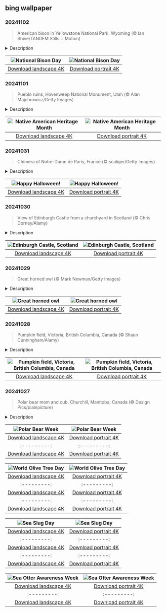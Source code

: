 ## bing wallpaper

### 20241102

> American bison in Yellowstone National Park, Wyoming (© Ian Shive/TANDEM Stills + Motion)

<details>
<summary>Description</summary>

> Once upon a time, in the boundless grasslands of North America, there roamed creatures of great strength and majesty—the American bison. These animals were a key part of life for many Native American tribes, providing food, clothing, and tools. Their population dwindled perilously low in the late 1800s, falling from as many as 60 million to fewer than 1,000 due to excessive hunting and disease. Enter a group of conservationists, ranchers, and Native Americans who stepped in to save the species. Now, over 500,000 bison roam again, many in protected areas like Yellowstone National Park, featured in today's image. Today, on National Bison Day, observed every first Saturday in November, we honor these noble creatures—a testament to the American spirit and the monumental conservation efforts to save them.
> 
> It's no wonder the bison was officially named the national mammal in 2016. From the buffalo nickel to state flags, they are a deeply embedded symbol in American culture. Bison are North America's largest mammals, and they have been introduced as far away as Russia. While the bison has made a heroic recovery, the story isn't over. These animals still face challenges, including habitat loss and hunting.
> 
> 

</details>

| ![National Bison Day](https://cn.bing.com/th?id=OHR.BisonYellowstone_EN-US4259322652_UHD.jpg&pid=hp&w=400&h=224&rs=1&c=4) | ![National Bison Day](https://cn.bing.com/th?id=OHR.BisonYellowstone_EN-US4259322652_1080x1920.jpg&pid=hp&w=155&h=315&rs=1&c=4) |
|:---------:|:---------:|
| [Download landscape 4K](https://cn.bing.com/th?id=OHR.BisonYellowstone_EN-US4259322652_UHD.jpg) | [Download portrait 4K](https://cn.bing.com/th?id=OHR.BisonYellowstone_EN-US4259322652_1080x1920.jpg) |

### 20241101

> Pueblo ruins, Hovenweep National Monument, Utah (© Alan Majchrowicz/Getty Images)

<details>
<summary>Description</summary>

> Today marks the start of Native American Heritage Month. Throughout November, we honor the history, traditions, stories, and languages of Native Peoples. The Indigenous Peoples of North America have played a significant role in shaping our country, including the food we eat and the medicines that heal us. In addition to being a celebration, this month is also a time to reflect on the issues that Native Peoples face, including civil and voting rights, land access, and education.
> 
> An important part of Native American heritage is the legacy that Indigenous Peoples have left on the landscape. One such place is Hovenweep National Monument on the Utah-Colorado border. Ancestral Pueblo people built the structures seen in today's image between 1200 and 1300 CE. All across Hovenweep are dwellings and circular and square towers. Although the purpose of these towers remains uncertain, they could have been used for defense, observing the stars, storing grain, or a combination of all of these. Here, the enduring legacy of America's Indigenous Peoples can still be felt.
> 
> 

</details>

| ![Native American Heritage Month](https://cn.bing.com/th?id=OHR.HovenweepRuins_EN-US3883549583_UHD.jpg&pid=hp&w=400&h=224&rs=1&c=4) | ![Native American Heritage Month](https://cn.bing.com/th?id=OHR.HovenweepRuins_EN-US3883549583_1080x1920.jpg&pid=hp&w=155&h=315&rs=1&c=4) |
|:---------:|:---------:|
| [Download landscape 4K](https://cn.bing.com/th?id=OHR.HovenweepRuins_EN-US3883549583_UHD.jpg) | [Download portrait 4K](https://cn.bing.com/th?id=OHR.HovenweepRuins_EN-US3883549583_1080x1920.jpg) |

### 20241031

> Chimera of Notre-Dame de Paris, France (© scaliger/Getty Images)

<details>
<summary>Description</summary>

> Do you sometimes get spooked? If you do, that means you have a healthy sense of fun and fear. And what better day of the year than Halloween to indulge in all things scary? The holiday we know today traces its roots to ancient traditions, including the Celts' Samhain, the Romans' Feralia, and medieval Christian observances. Today, costumed people mingle in the streets, not unlike their ancestors who donned animal skins to divine the future or celebrate saints and martyrs.
> 
> Amid modern festivities like trick-or-treating, pumpkin carving, and parties, you might spot a few spooky decorations that look like the one pictured here—a chimera of Notre-Dame Cathedral in Paris. Perched high above the city, this mythical creature is often mistaken for a gargoyle, but unlike its waterspout cousins, the chimera is purely decorative. So today, let's remember the shadows and stories that dance around the edges of our brightly lit celebrations. Happy Halloween!
> 
> 

</details>

| ![Happy Halloween!](https://cn.bing.com/th?id=OHR.GargoyleParis_EN-US4049828558_UHD.jpg&pid=hp&w=400&h=224&rs=1&c=4) | ![Happy Halloween!](https://cn.bing.com/th?id=OHR.GargoyleParis_EN-US4049828558_1080x1920.jpg&pid=hp&w=155&h=315&rs=1&c=4) |
|:---------:|:---------:|
| [Download landscape 4K](https://cn.bing.com/th?id=OHR.GargoyleParis_EN-US4049828558_UHD.jpg) | [Download portrait 4K](https://cn.bing.com/th?id=OHR.GargoyleParis_EN-US4049828558_1080x1920.jpg) |

### 20241030

> View of Edinburgh Castle from a churchyard in Scotland (© Chris Dorney/Alamy)

<details>
<summary>Description</summary>

> If you're looking for a Halloween destination that combines history with a hefty dose of hauntings, Edinburgh Castle is the place to be. Positioned high on an extinct volcano, the castle's royal connections go back nearly 1,000 years, and its walls have witnessed wars, royal births, executions, and other dramas. But what really sets it apart, is its reputation as one of Scotland's most haunted spots.
> 
> Legend has it that the Grey Lady, Janet Douglas, roams the castle's corridors. Also known as Lady Glamis, a noblewoman accused of witchcraft by King James V, she is believed to still lament her fiery execution in 1537. Others say the Grey Lady might be the ghost of Marie de Guise—mother of Mary, Queen of Scots—mourning her lost power amid the turmoil of religious reform. Then there's the Dung Man, a prisoner who attempted to escape in a wheelbarrow full of excrement. He died from the fall when the cart was emptied from the castle wall. The lost piper, who vanished into underground tunnels, continues to play a haunting melody beneath the city. And in 2001, the shadowy figure of a man in a leather apron emerged during a paranormal research project, leaving volunteers with a chilling memory. Spooked yet?
> 
> 

</details>

| ![Edinburgh Castle, Scotland](https://cn.bing.com/th?id=OHR.HauntedEdinburgh_EN-US3906244993_UHD.jpg&pid=hp&w=400&h=224&rs=1&c=4) | ![Edinburgh Castle, Scotland](https://cn.bing.com/th?id=OHR.HauntedEdinburgh_EN-US3906244993_1080x1920.jpg&pid=hp&w=155&h=315&rs=1&c=4) |
|:---------:|:---------:|
| [Download landscape 4K](https://cn.bing.com/th?id=OHR.HauntedEdinburgh_EN-US3906244993_UHD.jpg) | [Download portrait 4K](https://cn.bing.com/th?id=OHR.HauntedEdinburgh_EN-US3906244993_1080x1920.jpg) |

### 20241029

> Great horned owl (© Mark Newman/Getty Images)

<details>
<summary>Description</summary>

> The Halloween season is upon us, so let's meet one of the holiday's icons: the great horned owl. With its keen vision, eerie vocalizations, and silent flight, this owl has historically been revered and feared. In folklore and mythology, owls were considered symbols of wisdom and omens of death. On Samhain, the Celtic precursor to Halloween, the owl was believed to be the kin of roaming spirits.
> 
> The owl in today's image is far more than a character in ghostly tales. Often called the 'tiger of the air,' the great horned owl, named for its signature feathers that look like horns, is one of the most fearsome and adaptable predators in the ornithological world. Primarily active at night, the owl has large, powerful talons that exert around 300 pounds of pressure, which it uses to grab prey like small rodents and skunks. It has incredible night vision, but its eyes are fixed, so it must turn its head a whopping 270 degrees to see everything. So, whether you hear it hooting from treetops or see it flying in the night, this owl proves that not all scary apparitions are supernatural.
> 
> 

</details>

| ![Great horned owl](https://cn.bing.com/th?id=OHR.GreatOwl_EN-US3778222109_UHD.jpg&pid=hp&w=400&h=224&rs=1&c=4) | ![Great horned owl](https://cn.bing.com/th?id=OHR.GreatOwl_EN-US3778222109_1080x1920.jpg&pid=hp&w=155&h=315&rs=1&c=4) |
|:---------:|:---------:|
| [Download landscape 4K](https://cn.bing.com/th?id=OHR.GreatOwl_EN-US3778222109_UHD.jpg) | [Download portrait 4K](https://cn.bing.com/th?id=OHR.GreatOwl_EN-US3778222109_1080x1920.jpg) |

### 20241028

> Pumpkin field, Victoria, British Columbia, Canada (© Shaun Cunningham/Alamy)

<details>
<summary>Description</summary>

> As fall covers the landscape with amber hues and the chill of Halloween approaches, it's time to start carving some spooky jack-o'-lanterns. Originally from Ireland and Scotland, this craft was brought to America by immigrants who initially made lanterns from turnips and potatoes but later found pumpkins more plentiful and easier to carve. Once hollowed out and lit with candles, the gourds were transformed into flickering defenses against evil spirits.
> 
> Today's image shows a pumpkin field in Victoria, British Columbia in Canada, full of blank canvases awaiting their ghoulish and whimsical creations. As people gather to scoop, carve, and light their pumpkins, they take part in a shared ritual passed down through generations. As well as gracing porches to welcome trick-or-treaters, pumpkins fill pies and spice up lattes, adding a tasty element to the season that many anticipate all year long. Once merely a fruit, the pumpkin now enjoys a revered place in Halloween celebrations.
> 
> 

</details>

| ![Pumpkin field, Victoria, British Columbia, Canada](https://cn.bing.com/th?id=OHR.PumpkinMist_EN-US3686565863_UHD.jpg&pid=hp&w=400&h=224&rs=1&c=4) | ![Pumpkin field, Victoria, British Columbia, Canada](https://cn.bing.com/th?id=OHR.PumpkinMist_EN-US3686565863_1080x1920.jpg&pid=hp&w=155&h=315&rs=1&c=4) |
|:---------:|:---------:|
| [Download landscape 4K](https://cn.bing.com/th?id=OHR.PumpkinMist_EN-US3686565863_UHD.jpg) | [Download portrait 4K](https://cn.bing.com/th?id=OHR.PumpkinMist_EN-US3686565863_1080x1920.jpg) |

### 20241027

> Polar bear mom and cub, Churchill, Manitoba, Canada (© Design Pics/plainpicture)

<details>
<summary>Description</summary>

> Polar Bear Week champions the Arctic's majestic predator, one of nature's greatest hunters. Established by Polar Bears International, it highlights the challenges they face due to climate change, particularly the rapid loss of Arctic Sea ice. At this time of year, polar bears gather in Churchill, Canada—known as the 'polar bear capital of the world.' Here, bears wait for Hudson Bay to freeze so they can start hunting for seals, their primary food source.
> 
> Despite their huge size, these marine mammals are remarkably good swimmers, often covering more than 90 miles at a time. With their thick fur and a generous layer of fat, polar bears perfectly adapt to cold environments. Yet, they now navigate a fragile line between survival and decline. As the ice melts, their hunting grounds disappear. Polar Bear Week aims to make sure these noble giants of the North have a secure future.
> 
> 

</details>

| ![Polar Bear Week](https://cn.bing.com/th?id=OHR.PolarBearHug_EN-US3461212514_UHD.jpg&pid=hp&w=400&h=224&rs=1&c=4) | ![Polar Bear Week](https://cn.bing.com/th?id=OHR.PolarBearHug_EN-US3461212514_1080x1920.jpg&pid=hp&w=155&h=315&rs=1&c=4) |
|:---------:|:---------:|
| [Download landscape 4K](https://cn.bing.com/th?id=OHR.PolarBearHug_EN-US3461212514_UHD.jpg) | [Download portrait 4K](https://cn.bing.com/th?id=OHR.PolarBearHug_EN-US3461212514_1080x1920.jpg) |.jpg&pid=hp&w=400&h=224&rs=1&c=4) | ![祖卡里宫，罗马](https://cn.bing.com/th?id=OHR.MonsterDoor_ZH-CN6613337019_1080x1920.jpg&pid=hp&w=155&h=315&rs=1&c=4) |
|:---------:|:---------:|
| [Download landscape 4K](https://cn.bing.com/th?id=OHR.MonsterDoor_ZH-CN6613337019_UHD.jpg) | [Download portrait 4K](https://cn.bing.com/th?id=OHR.MonsterDoor_ZH-CN6613337019_1080x1920.jpg) |ve for millennia, their trunks growing thick and gnarled, and their branches bearing fruit century after century. As civilizations rise and fall around them, these hardy trees remain resilient and steadfast.
> 
> 

</details>

| ![World Olive Tree Day](https://cn.bing.com/th?id=OHR.OliveTreeDay_EN-US9460125670_UHD.jpg&pid=hp&w=400&h=224&rs=1&c=4) | ![World Olive Tree Day](https://cn.bing.com/th?id=OHR.OliveTreeDay_EN-US9460125670_1080x1920.jpg&pid=hp&w=155&h=315&rs=1&c=4) |
|:---------:|:---------:|
| [Download landscape 4K](https://cn.bing.com/th?id=OHR.OliveTreeDay_EN-US9460125670_UHD.jpg) | [Download portrait 4K](https://cn.bing.com/th?id=OHR.OliveTreeDay_EN-US9460125670_1080x1920.jpg) |pid=hp&w=155&h=315&rs=1&c=4) |
|:---------:|:---------:|
| [Download landscape 4K](https://cn.bing.com/th?id=OHR.MonksMound_EN-US9323884241_UHD.jpg) | [Download portrait 4K](https://cn.bing.com/th?id=OHR.MonksMound_EN-US9323884241_1080x1920.jpg) |](https://cn.bing.com/th?id=OHR.Calacas_EN-US6430903741_UHD.jpg) | [Download portrait 4K](https://cn.bing.com/th?id=OHR.Calacas_EN-US6430903741_1080x1920.jpg) |.com/th?id=OHR.SealRiver_EN-US6267835630_1080x1920.jpg&pid=hp&w=155&h=315&rs=1&c=4) |
|:---------:|:---------:|
| [Download landscape 4K](https://cn.bing.com/th?id=OHR.SealRiver_EN-US6267835630_UHD.jpg) | [Download portrait 4K](https://cn.bing.com/th?id=OHR.SealRiver_EN-US6267835630_1080x1920.jpg) |e a more fitting name. Someone call Terry.
> 
> 

</details>

| ![Sea Slug Day](https://cn.bing.com/th?id=OHR.SeaAngel_EN-US5531672696_UHD.jpg&pid=hp&w=400&h=224&rs=1&c=4) | ![Sea Slug Day](https://cn.bing.com/th?id=OHR.SeaAngel_EN-US5531672696_1080x1920.jpg&pid=hp&w=155&h=315&rs=1&c=4) |
|:---------:|:---------:|
| [Download landscape 4K](https://cn.bing.com/th?id=OHR.SeaAngel_EN-US5531672696_UHD.jpg) | [Download portrait 4K](https://cn.bing.com/th?id=OHR.SeaAngel_EN-US5531672696_1080x1920.jpg) |OHR.DarkSkyAcadia_EN-US6966527964_1080x1920.jpg) |.bing.com/th?id=OHR.GoldenJellyfish_EN-US6743816471_1080x1920.jpg&pid=hp&w=155&h=315&rs=1&c=4) |
|:---------:|:---------:|
| [Download landscape 4K](https://cn.bing.com/th?id=OHR.GoldenJellyfish_EN-US6743816471_UHD.jpg) | [Download portrait 4K](https://cn.bing.com/th?id=OHR.GoldenJellyfish_EN-US6743816471_1080x1920.jpg) |ng.com/th?id=OHR.LastDollarRoad_EN-US7923638318_UHD.jpg&pid=hp&w=400&h=224&rs=1&c=4) | ![First day of autumn](https://cn.bing.com/th?id=OHR.LastDollarRoad_EN-US7923638318_1080x1920.jpg&pid=hp&w=155&h=315&rs=1&c=4) |
|:---------:|:---------:|
| [Download landscape 4K](https://cn.bing.com/th?id=OHR.LastDollarRoad_EN-US7923638318_UHD.jpg) | [Download portrait 4K](https://cn.bing.com/th?id=OHR.LastDollarRoad_EN-US7923638318_1080x1920.jpg) |ppers who hunted otters to near extinction before they were protected by law. Although sea otter populations have rebounded, they are still considered endangered. Otters live along the Pacific Coast of North America, from California up to Alaska. Although they can walk on land, they almost never find the need or desire to, even when it's nap time. When they're ready for a snooze, they'll raft up, wrap themselves in a strand of kelp to keep them from drifting away, and recline on the world's biggest waterbed.

</details>

| ![Sea Otter Awareness Week](https://cn.bing.com/th?id=OHR.SitkaOtters_EN-US7714053956_UHD.jpg&pid=hp&w=400&h=224&rs=1&c=4) | ![Sea Otter Awareness Week](https://cn.bing.com/th?id=OHR.SitkaOtters_EN-US7714053956_1080x1920.jpg&pid=hp&w=155&h=315&rs=1&c=4) |
|:---------:|:---------:|
| [Download landscape 4K](https://cn.bing.com/th?id=OHR.SitkaOtters_EN-US7714053956_UHD.jpg) | [Download portrait 4K](https://cn.bing.com/th?id=OHR.SitkaOtters_EN-US7714053956_1080x1920.jpg) |oo_EN-US7569665443_UHD.jpg&pid=hp&w=400&h=224&rs=1&c=4) | ![World Bamboo Day](https://cn.bing.com/th?id=OHR.ArashiyamaBamboo_EN-US7569665443_1080x1920.jpg&pid=hp&w=155&h=315&rs=1&c=4) |
|:---------:|:---------:|
| [Download landscape 4K](https://cn.bing.com/th?id=OHR.ArashiyamaBamboo_EN-US7569665443_UHD.jpg) | [Download portrait 4K](https://cn.bing.com/th?id=OHR.ArashiyamaBamboo_EN-US7569665443_1080x1920.jpg) |